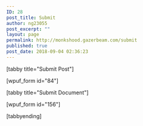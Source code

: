 ```yaml
---
ID: 28
post_title: Submit
author: ng23055
post_excerpt: ""
layout: page
permalink: http://monkshood.gazerbeam.com/submit
published: true
post_date: 2018-09-04 02:36:23
---
```

[tabby title="Submit Post"]

[wpuf_form id="84"]

[tabby title="Submit Document"]

[wpuf_form id="156"]

[tabbyending]